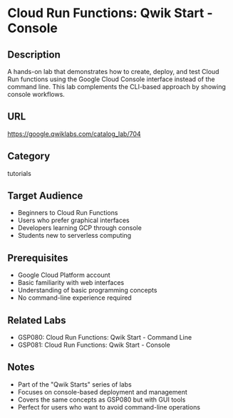 # Cloud Run Functions: Qwik Start - Console

## Description
A hands-on lab that demonstrates how to create, deploy, and test Cloud Run functions using the Google Cloud Console interface instead of the command line. This lab complements the CLI-based approach by showing console workflows.

## URL
https://google.qwiklabs.com/catalog_lab/704

## Category
tutorials

## Target Audience
- Beginners to Cloud Run Functions
- Users who prefer graphical interfaces
- Developers learning GCP through console
- Students new to serverless computing

## Prerequisites
- Google Cloud Platform account
- Basic familiarity with web interfaces
- Understanding of basic programming concepts
- No command-line experience required

## Related Labs
- GSP080: Cloud Run Functions: Qwik Start - Command Line
- GSP081: Cloud Run Functions: Qwik Start - Console

## Notes
- Part of the "Qwik Starts" series of labs
- Focuses on console-based deployment and management
- Covers the same concepts as GSP080 but with GUI tools
- Perfect for users who want to avoid command-line operations
